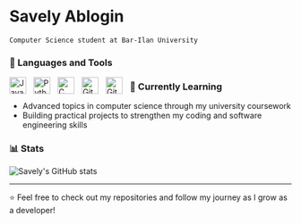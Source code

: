 # Savely Ablogin

`Computer Science student at Bar-Ilan University`

### 🔧 Languages and Tools

<img align="left" alt="Java" width="30px" style="padding-right:10px;" src="https://cdn.jsdelivr.net/gh/devicons/devicon/icons/java/java-original.svg"/>
<img align="left" alt="Python" width="30px" style="padding-right:10px;" src="https://cdn.jsdelivr.net/gh/devicons/devicon/icons/python/python-plain.svg" />
<img align="left" alt="C" width="30px" style="padding-right:10px;" src="https://cdn.jsdelivr.net/gh/devicons/devicon/icons/c/c-original.svg" />
<img align="left" alt="Git" width="30px" style="padding-right:10px;" src="https://cdn.jsdelivr.net/gh/devicons/devicon/icons/git/git-original.svg" />
<img align="left" alt="GitHub" width="30px" style="padding-right:10px;" src="https://cdn.jsdelivr.net/gh/devicons/devicon/icons/github/github-original.svg" />

### 🌱 Currently Learning

- Advanced topics in computer science through my university coursework  
- Building practical projects to strengthen my coding and software engineering skills  

### 📊 Stats

![Savely's GitHub stats](https://github-readme-stats.vercel.app/api?username=forrestknight&show_icons=true&theme=gruvbox)

---

⭐ Feel free to check out my repositories and follow my journey as I grow as a developer!
